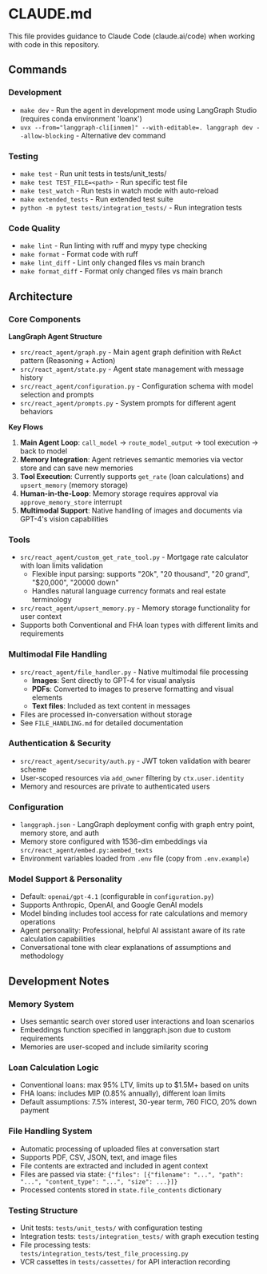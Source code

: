 # CLAUDE.md

This file provides guidance to Claude Code (claude.ai/code) when working with code in this repository.

## Commands

### Development
- `make dev` - Run the agent in development mode using LangGraph Studio (requires conda environment 'loanx')
- `uvx --from="langgraph-cli[inmem]" --with-editable=. langgraph dev --allow-blocking` - Alternative dev command

### Testing
- `make test` - Run unit tests in tests/unit_tests/
- `make test TEST_FILE=<path>` - Run specific test file
- `make test_watch` - Run tests in watch mode with auto-reload
- `make extended_tests` - Run extended test suite
- `python -m pytest tests/integration_tests/` - Run integration tests

### Code Quality
- `make lint` - Run linting with ruff and mypy type checking
- `make format` - Format code with ruff
- `make lint_diff` - Lint only changed files vs main branch
- `make format_diff` - Format only changed files vs main branch

## Architecture

### Core Components

**LangGraph Agent Structure**
- `src/react_agent/graph.py` - Main agent graph definition with ReAct pattern (Reasoning + Action)
- `src/react_agent/state.py` - Agent state management with message history
- `src/react_agent/configuration.py` - Configuration schema with model selection and prompts
- `src/react_agent/prompts.py` - System prompts for different agent behaviors

**Key Flows**
1. **Main Agent Loop**: `call_model` → `route_model_output` → tool execution → back to model
2. **Memory Integration**: Agent retrieves semantic memories via vector store and can save new memories
3. **Tool Execution**: Currently supports `get_rate` (loan calculations) and `upsert_memory` (memory storage)
4. **Human-in-the-Loop**: Memory storage requires approval via `approve_memory_store` interrupt
5. **Multimodal Support**: Native handling of images and documents via GPT-4's vision capabilities

### Tools
- `src/react_agent/custom_get_rate_tool.py` - Mortgage rate calculator with loan limits validation
  - Flexible input parsing: supports "20k", "20 thousand", "20 grand", "$20,000", "20000 down"
  - Handles natural language currency formats and real estate terminology
- `src/react_agent/upsert_memory.py` - Memory storage functionality for user context
- Supports both Conventional and FHA loan types with different limits and requirements

### Multimodal File Handling
- `src/react_agent/file_handler.py` - Native multimodal file processing
  - **Images**: Sent directly to GPT-4 for visual analysis
  - **PDFs**: Converted to images to preserve formatting and visual elements
  - **Text files**: Included as text content in messages
- Files are processed in-conversation without storage
- See `FILE_HANDLING.md` for detailed documentation

### Authentication & Security
- `src/react_agent/security/auth.py` - JWT token validation with bearer scheme
- User-scoped resources via `add_owner` filtering by `ctx.user.identity`
- Memory and resources are private to authenticated users

### Configuration
- `langgraph.json` - LangGraph deployment config with graph entry point, memory store, and auth
- Memory store configured with 1536-dim embeddings via `src/react_agent/embed.py:aembed_texts`
- Environment variables loaded from `.env` file (copy from `.env.example`)

### Model Support & Personality
- Default: `openai/gpt-4.1` (configurable in `configuration.py`)
- Supports Anthropic, OpenAI, and Google GenAI models
- Model binding includes tool access for rate calculations and memory operations
- Agent personality: Professional, helpful AI assistant aware of its rate calculation capabilities
- Conversational tone with clear explanations of assumptions and methodology

## Development Notes

### Memory System
- Uses semantic search over stored user interactions and loan scenarios
- Embeddings function specified in langgraph.json due to custom requirements
- Memories are user-scoped and include similarity scoring

### Loan Calculation Logic
- Conventional loans: max 95% LTV, limits up to $1.5M+ based on units
- FHA loans: includes MIP (0.85% annually), different loan limits
- Default assumptions: 7.5% interest, 30-year term, 760 FICO, 20% down payment

### File Handling System
- Automatic processing of uploaded files at conversation start
- Supports PDF, CSV, JSON, text, and image files
- File contents are extracted and included in agent context
- Files are passed via state: `{"files": [{"filename": "...", "path": "...", "content_type": "...", "size": ...}]}`
- Processed contents stored in `state.file_contents` dictionary

### Testing Structure
- Unit tests: `tests/unit_tests/` with configuration testing
- Integration tests: `tests/integration_tests/` with graph execution testing  
- File processing tests: `tests/integration_tests/test_file_processing.py`
- VCR cassettes in `tests/cassettes/` for API interaction recording
